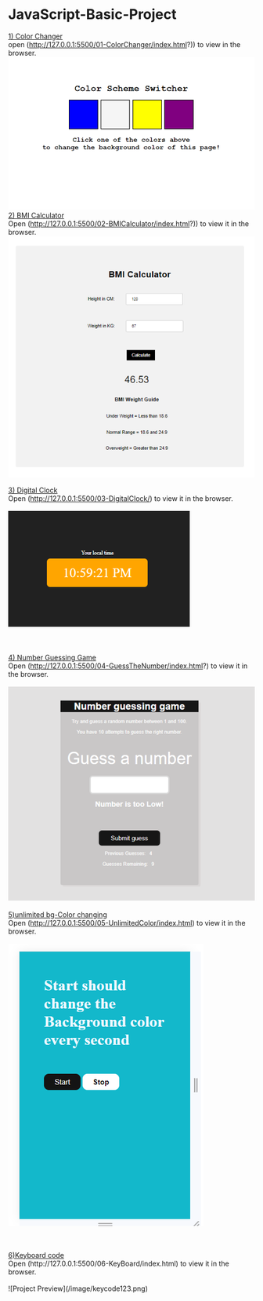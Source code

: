 # JavaScript-Basic-Project
<ins>1) Color Changer</ins> <br/>
open (http://127.0.0.1:5500/01-ColorChanger/index.html?)) to view in the browser.
![Project Preview](/image/colorchanger.png) 
<br/>
<ins>2) BMI Calculator</ins> <br/>
Open (http://127.0.0.1:5500/02-BMICalculator/index.html?)) to view it in the browser. <br>
![Project Preview](/image/bmicalculator.png)

<ins>3) Digital Clock</ins> <br/>
Open (http://127.0.0.1:5500/03-DigitalClock/) to view it in the browser. <br/><br/>
![Project Preview](/image/localtime.png)
<br/>
<br/>
<br/>
<br/>
<ins>4) Number Guessing Game</ins> <br/>
Open (http://127.0.0.1:5500/04-GuessTheNumber/index.html?) to view it in the browser. <br/><br/>
![Project Preview](/image/guessnumber.png)
<br/>
<br/>
<ins>5)unlimited bg-Color changing</ins> <br/>
Open (http://127.0.0.1:5500/05-UnlimitedColor/index.html) to view it in the browser. <br/><br/>
![Project Preview](/image/unlimitedcolor.png)

<br/>
<br/>
<ins>6)Keyboard code</ins> <br/>
Open (http://127.0.0.1:5500/06-KeyBoard/index.html) to view it in the browser. <br/><br/>
![Project Preview](/image/keycode123.png)
